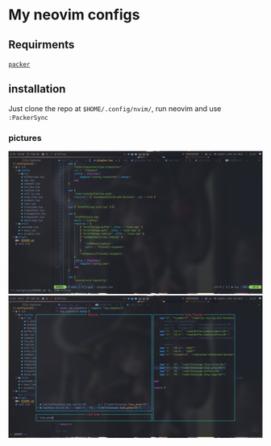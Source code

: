 # My neovim configs

## Requirments
[`packer`](https://github.com/wbthomason/packer.nvim#quickstart)

## installation

Just clone the repo at `$HOME/.config/nvim/`, run neovim and use `:PackerSync`


### pictures

![picture](pics/pic1.png)
![picture](pics/pic2.png)
